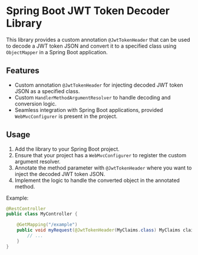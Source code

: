 # Spring Boot JWT Token Decoder Library

This library provides a custom annotation `@JwtTokenHeader` that can be used to decode a JWT token JSON and convert it to a specified class using `ObjectMapper` in a Spring Boot application.

## Features
- Custom annotation `@JwtTokenHeader` for injecting decoded JWT token JSON as a specified class.
- Custom `HandlerMethodArgumentResolver` to handle decoding and conversion logic.
- Seamless integration with Spring Boot applications, provided `WebMvcConfigurer` is present in the project.

## Usage
1. Add the library to your Spring Boot project.
2. Ensure that your project has a `WebMvcConfigurer` to register the custom argument resolver.
3. Annotate the method parameter with `@JwtTokenHeader` where you want to inject the decoded JWT token JSON.
4. Implement the logic to handle the converted object in the annotated method.

Example:
```java
@RestController
public class MyController {

    @GetMapping("/example")
    public void myRequest(@JwtTokenHeader(MyClaims.class) MyClaims claims) {
        // ...
    }
}
```
```


